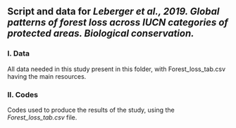 ## Script and data for *Leberger et al., 2019. Global patterns of forest loss across IUCN categories of protected areas. Biological conservation.*

### I. Data

All data needed in this study present in this folder, with Forest_loss_tab.csv having the main resources.

### II. Codes

Codes used to produce the results of the study, using the *Forest_loss_tab.csv* file.
